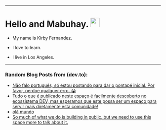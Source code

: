 
<img src="https://komarev.com/ghpvc/?username=kirbygit&style=flat-square&color=blue" alt=""/>

---
<h1>
  Hello and Mabuhay.
  <img src="https://media.giphy.com/media/hvRJCLFzcasrR4ia7z/giphy.gif" width="30px"/>
</h1>

- My name is Kirby Fernandez.

- I love to learn.

- I live in Los Angeles.

---

### Random Blog Posts from (dev.to):
<!-- BLOG-POST-LIST:START -->
- [Não falo português, só estou postando para dar o pontapé inicial. Por favor, perdoe qualquer erro. 😭](https://dev.to/ben/nao-falo-portugues-so-estou-postando-para-dar-o-pontape-inicial-por-favor-perdoe-qualquer-erro-3605)
- [Tudo o que é publicado neste espaço é facilmente descoberto no ecossistema DEV, mas esperamos que este possa ser um espaço para servir mais diretamente esta comunidade!](https://dev.to/ben/tudo-o-que-e-publicado-neste-espaco-e-facilmente-descoberto-no-ecossistema-dev-mas-esperamos-que-3794)
- [olá mundo](https://dev.to/ben/ola-mundo-3b3g)
- [So much of what we do is building in public, but we need to use this space more to talk about it.](https://dev.to/ben/so-much-of-what-we-do-is-building-in-public-but-we-need-to-use-this-space-more-to-talk-about-it-57g5)
<!-- BLOG-POST-LIST:END -->
